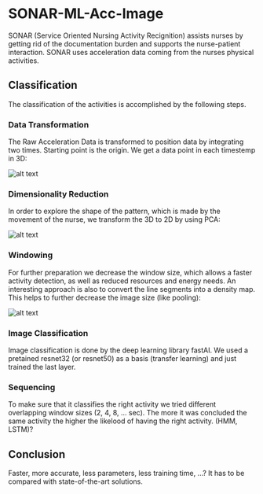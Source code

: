 # SONAR-ML-Acc-Image

SONAR (Service Oriented Nursing Activity Recignition) assists nurses by getting rid of the documentation burden and supports the nurse-patient interaction. SONAR uses acceleration data coming from the nurses physical activities.

## Classification

The classification of the activities is accomplished by the following steps.

### Data Transformation

The Raw Acceleration Data is transformed to position data by integrating two times. Starting point is the origin. We get a data point in each timestemp in 3D:

![alt text][tracking]

[tracking]: https://github.com/KonakML/SONAR-ML-Acc-Image/blob/master/Pictures/tracking_imu.jpg "Tracking IMU 3D"

### Dimensionality Reduction

In order to explore the shape of the pattern, which is made by the movement of the nurse, we transform the 3D to 2D by using PCA:

![alt text][pca]

[pca]: https://github.com/KonakML/SONAR-ML-Acc-Image/blob/master/Pictures/PCA.png "PCA"

### Windowing

For further preparation we decrease the window size, which allows a faster activity detection, as well as reduced resources and energy needs. An interesting approach is also to convert the line segments into a density map. This helps to further decrease the image size (like pooling):

![alt text][heatmap]

[heatmap]: https://github.com/KonakML/SONAR-ML-Acc-Image/blob/master/Pictures/heatmap.png "Heatmap"

### Image Classification

Image classification is done by the deep learning library fastAI. We used a pretained resnet32 (or resnet50) as a basis (transfer learning) and just trained the last layer.

### Sequencing

To make sure that it classifies the right activity we tried different overlapping window sizes (2, 4, 8, ... sec). The more it was concluded the same activity the higher the likelood of having the right activity. (HMM, LSTM)?

## Conclusion

Faster, more accurate, less parameters, less training time, ...? It has to be compared with state-of-the-art solutions.
